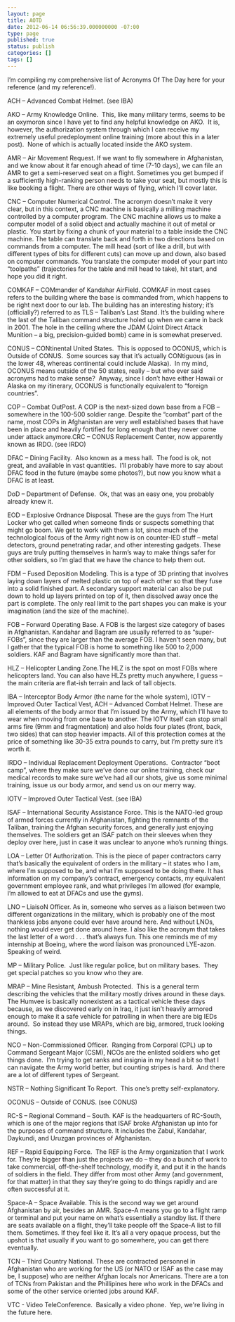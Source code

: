 ```yaml
---
layout: page
title: AOTD
date: 2012-06-14 06:56:39.000000000 -07:00
type: page
published: true
status: publish
categories: []
tags: []
---
```

<p>I’m compiling my comprehensive list of Acronyms Of The Day here for your reference (and my reference!).</p>
<p>ACH – Advanced Combat Helmet. (see IBA)</p>
<p>AKO – Army Knowledge Online.  This, like many military terms, seems to be an oxymoron since I have yet to find any helpful knowledge on AKO.  It is, however, the authorization system through which I can receive my extremely useful predeployment online training (more about this in a later post).  None of which is actually located inside the AKO system.</p>
<p>AMR – Air Movement Request. If we want to fly somewhere in Afghanistan, and we know about it far enough ahead of time (7-10 days), we can file an AMR to get a semi-reserved seat on a flight. Sometimes you get bumped if a sufficiently high-ranking person needs to take your seat, but mostly this is like booking a flight. There are other ways of flying, which I’ll cover later.</p>
<p>CNC – Computer Numerical Control. The acronym doesn’t make it very clear, but in this context, a CNC machine is basically a milling machine controlled by a computer program. The CNC machine allows us to make a computer model of a solid object and actually machine it out of metal or plastic. You start by fixing a chunk of your material to a table inside the CNC machine. The table can translate back and forth in two directions based on commands from a computer. The mill head (sort of like a drill, but with different types of bits for different cuts) can move up and down, also based on computer commands. You translate the computer model of your part into “toolpaths” (trajectories for the table and mill head to take), hit start, and hope you did it right.</p>
<p>COMKAF – COMmander of Kandahar AirField. COMKAF in most cases refers to the building where the base is commanded from, which happens to be right next door to our lab. The building has an interesting history; it’s (officially?) referred to as TLS – Taliban’s Last Stand. It’s the building where the last of the Taliban command structure holed up when we came in back in 2001. The hole in the ceiling where the JDAM (Joint Direct Attack Munition – a big, precision-guided bomb) came in is somewhat preserved.</p>
<p>CONUS – CONtinental United States.  This is opposed to OCONUS, which is Outside of CONUS.  Some sources say that it’s actually CONtiguous (as in the lower 48, whereas continental could include Alaska).  In my mind, OCONUS means outside of the 50 states, really – but who ever said acronyms had to make sense?  Anyway, since I don’t have either Hawaii or Alaska on my itinerary, OCONUS is functionally equivalent to “foreign countries”.</p>
<p>COP – Combat OutPost. A COP is the next-sized down base from a FOB – somewhere in the 100-500 soldier range. Despite the “combat” part of the name, most COPs in Afghanistan are very well established bases that have been in place and heavily fortified for long enough that they never come under attack anymore.CRC – CONUS Replacement Center, now apparently known as IRDO. (see IRDO)</p>
<p>DFAC – Dining Facility.  Also known as a mess hall.  The food is ok, not great, and available in vast quantities.  I’ll probably have more to say about DFAC food in the future (maybe some photos?), but now you know what a DFAC is at least.</p>
<p>DoD – Department of Defense.  Ok, that was an easy one, you probably already knew it.</p>
<p>EOD – Explosive Ordnance Disposal. These are the guys from The Hurt Locker who get called when someone finds or suspects something that might go boom. We get to work with them a lot, since much of the technological focus of the Army right now is on counter-IED stuff – metal detectors, ground penetrating radar, and other interesting gadgets. These guys are truly putting themselves in harm’s way to make things safer for other soldiers, so I’m glad that we have the chance to help them out.</p>
<p>FDM – Fused Deposition Modeling. This is a type of 3D printing that involves laying down layers of melted plastic on top of each other so that they fuse into a solid finished part. A secondary support material can also be put down to hold up layers printed on top of it, then dissolved away once the part is complete. The only real limit to the part shapes you can make is your imagination (and the size of the machine).</p>
<p>FOB – Forward Operating Base. A FOB is the largest size category of bases in Afghanistan. Kandahar and Bagram are usually referred to as “super-FOBs”, since they are larger than the average FOB. I haven’t seen many, but I gather that the typical FOB is home to something like 500 to 2,000 soldiers. KAF and Bagram have significantly more than that.</p>
<p>HLZ – Helicopter Landing Zone.The HLZ is the spot on most FOBs where helicopters land. You can also have HLZs pretty much anywhere, I guess – the main criteria are flat-ish terrain and lack of tall objects.</p>
<p>IBA – Interceptor Body Armor (the name for the whole system), IOTV – Improved Outer Tactical Vest, ACH – Advanced Combat Helmet. These are all elements of the body armor that I’m issued by the Army, which I’ll have to wear when moving from one base to another. The IOTV itself can stop small arms fire (9mm and fragmentation) and also holds four plates (front, back, two sides) that can stop heavier impacts. All of this protection comes at the price of something like 30-35 extra pounds to carry, but I’m pretty sure it’s worth it.</p>
<p>IRDO – Individual Replacement Deployment Operations.  Contractor “boot camp”, where they make sure we’ve done our online training, check our medical records to make sure we’ve had all our shots, give us some minimal training, issue us our body armor, and send us on our merry way.</p>
<p>IOTV – Improved Outer Tactical Vest. (see IBA)</p>
<p>ISAF – International Security Assistance Force. This is the NATO-led group of armed forces currently in Afghanistan, fighting the remnants of the Taliban, training the Afghan security forces, and generally just enjoying themselves. The soldiers get an ISAF patch on their sleeves when they deploy over here, just in case it was unclear to anyone who’s running things.</p>
<p>LOA – Letter Of Authorization. This is the piece of paper contractors carry that’s basically the equivalent of orders in the military – it states who I am, where I’m supposed to be, and what I’m supposed to be doing there. It has information on my company’s contract, emergency contacts, my equivalent government employee rank, and what privileges I’m allowed (for example, I’m allowed to eat at DFACs and use the gyms).</p>
<p>LNO – LiaisoN Officer. As in, someone who serves as a liaison between two different organizations in the military, which is probably one of the most thankless jobs anyone could ever have around here. And without LNOs, nothing would ever get done around here. I also like the acronym that takes the last letter of a word . . . that’s always fun. This one reminds me of my internship at Boeing, where the word liaison was pronounced LYE-azon. Speaking of weird.</p>
<p>MP – Military Police.  Just like regular police, but on military bases.  They get special patches so you know who they are.</p>
<p>MRAP – Mine Resistant, Ambush Protected.  This is a general term describing the vehicles that the military mostly drives around in these days.  The Humvee is basically nonexistent as a tactical vehicle these days because, as we discovered early on in Iraq, it just isn’t heavily armored enough to make it a safe vehicle for patrolling in when there are big IEDs around.  So instead they use MRAPs, which are big, armored, truck looking things.</p>
<p>NCO – Non-Commissioned Officer.  Ranging from Corporal (CPL) up to Command Sergeant Major (CSM), NCOs are the enlisted soldiers who get things done.  I’m trying to get ranks and insignia in my head a bit so that I can navigate the Army world better, but counting stripes is hard.  And there are a lot of different types of Sergeant.</p>
<p>NSTR – Nothing Significant To Report.  This one’s pretty self-explanatory.</p>
<p>OCONUS – Outside of CONUS. (see CONUS)</p>
<p>RC-S – Regional Command – South. KAF is the headquarters of RC-South, which is one of the major regions that ISAF broke Afghanistan up into for the purposes of command structure. It includes the Zabul, Kandahar, Daykundi, and Uruzgan provinces of Afghanistan.</p>
<p>REF – Rapid Equipping Force.  The REF is the Army organization that I work for. They’re bigger than just the projects we do – they do a bunch of work to take commercial, off-the-shelf technology, modify it, and put it in the hands of soldiers in the field. They differ from most other Army (and government, for that matter) in that they say they’re going to do things rapidly and are often successful at it.</p>
<p>Space-A – Space Available. This is the second way we get around Afghanistan by air, besides an AMR. Space-A means you go to a flight ramp or terminal and put your name on what’s essentially a standby list. If there are seats available on a flight, they’ll take people off the Space-A list to fill them. Sometimes. If they feel like it. It’s all a very opaque process, but the upshot is that usually if you want to go somewhere, you can get there eventually.</p>
<p>TCN – Third Country National. These are contracted personnel in Afghanistan who are working for the US (or NATO or ISAF as the case may be, I suppose) who are neither Afghan locals nor Americans. There are a ton of TCNs from Pakistan and the Phillipines here who work in the DFACs and some of the other service oriented jobs around KAF.</p>
<p>VTC - Video TeleConference.  Basically a video phone.  Yep, we're living in the future here.</p>
